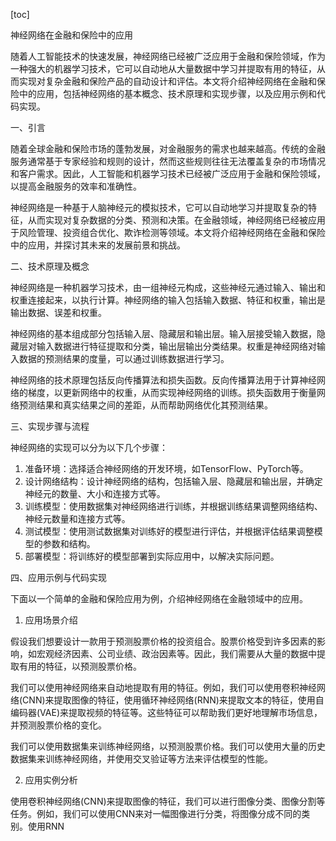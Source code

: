 
[toc]                    
                
                
神经网络在金融和保险中的应用

随着人工智能技术的快速发展，神经网络已经被广泛应用于金融和保险领域，作为一种强大的机器学习技术，它可以自动地从大量数据中学习并提取有用的特征，从而实现对复杂金融和保险产品的自动设计和评估。本文将介绍神经网络在金融和保险中的应用，包括神经网络的基本概念、技术原理和实现步骤，以及应用示例和代码实现。

一、引言

随着全球金融和保险市场的蓬勃发展，对金融服务的需求也越来越高。传统的金融服务通常基于专家经验和规则的设计，然而这些规则往往无法覆盖复杂的市场情况和客户需求。因此，人工智能和机器学习技术已经被广泛应用于金融和保险领域，以提高金融服务的效率和准确性。

神经网络是一种基于人脑神经元的模拟技术，它可以自动地学习并提取复杂的特征，从而实现对复杂数据的分类、预测和决策。在金融领域，神经网络已经被应用于风险管理、投资组合优化、欺诈检测等领域。本文将介绍神经网络在金融和保险中的应用，并探讨其未来的发展前景和挑战。

二、技术原理及概念

神经网络是一种机器学习技术，由一组神经元构成，这些神经元通过输入、输出和权重连接起来，以执行计算。神经网络的输入包括输入数据、特征和权重，输出是输出数据、误差和权重。

神经网络的基本组成部分包括输入层、隐藏层和输出层。输入层接受输入数据，隐藏层对输入数据进行特征提取和分类，输出层输出分类结果。权重是神经网络对输入数据的预测结果的度量，可以通过训练数据进行学习。

神经网络的技术原理包括反向传播算法和损失函数。反向传播算法用于计算神经网络的梯度，以更新网络中的权重，从而实现神经网络的训练。损失函数用于衡量网络预测结果和真实结果之间的差距，从而帮助网络优化其预测结果。

三、实现步骤与流程

神经网络的实现可以分为以下几个步骤：

1. 准备环境：选择适合神经网络的开发环境，如TensorFlow、PyTorch等。
2. 设计网络结构：设计神经网络的结构，包括输入层、隐藏层和输出层，并确定神经元的数量、大小和连接方式等。
3. 训练模型：使用数据集对神经网络进行训练，并根据训练结果调整网络结构、神经元数量和连接方式等。
4. 测试模型：使用测试数据集对训练好的模型进行评估，并根据评估结果调整模型的参数和结构。
5. 部署模型：将训练好的模型部署到实际应用中，以解决实际问题。

四、应用示例与代码实现

下面以一个简单的金融和保险应用为例，介绍神经网络在金融领域中的应用。

1. 应用场景介绍

假设我们想要设计一款用于预测股票价格的投资组合。股票价格受到许多因素的影响，如宏观经济因素、公司业绩、政治因素等。因此，我们需要从大量的数据中提取有用的特征，以预测股票价格。

我们可以使用神经网络来自动地提取有用的特征。例如，我们可以使用卷积神经网络(CNN)来提取图像的特征，使用循环神经网络(RNN)来提取文本的特征，使用自编码器(VAE)来提取视频的特征等。这些特征可以帮助我们更好地理解市场信息，并预测股票价格的变化。

我们可以使用数据集来训练神经网络，以预测股票价格。我们可以使用大量的历史数据集来训练神经网络，并使用交叉验证等方法来评估模型的性能。

2. 应用实例分析

使用卷积神经网络(CNN)来提取图像的特征，我们可以进行图像分类、图像分割等任务。例如，我们可以使用CNN来对一幅图像进行分类，将图像分成不同的类别。使用RNN

